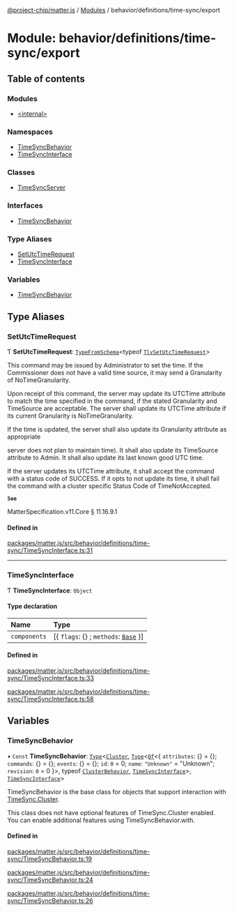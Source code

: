 [@project-chip/matter.js](../README.md) / [Modules](../modules.md) / behavior/definitions/time-sync/export

# Module: behavior/definitions/time-sync/export

## Table of contents

### Modules

- [\<internal\>](behavior_definitions_time_sync_export._internal_.md)

### Namespaces

- [TimeSyncBehavior](behavior_definitions_time_sync_export.TimeSyncBehavior.md)
- [TimeSyncInterface](behavior_definitions_time_sync_export.TimeSyncInterface.md)

### Classes

- [TimeSyncServer](../classes/behavior_definitions_time_sync_export.TimeSyncServer.md)

### Interfaces

- [TimeSyncBehavior](../interfaces/behavior_definitions_time_sync_export.TimeSyncBehavior-1.md)

### Type Aliases

- [SetUtcTimeRequest](behavior_definitions_time_sync_export.md#setutctimerequest)
- [TimeSyncInterface](behavior_definitions_time_sync_export.md#timesyncinterface)

### Variables

- [TimeSyncBehavior](behavior_definitions_time_sync_export.md#timesyncbehavior)

## Type Aliases

### SetUtcTimeRequest

Ƭ **SetUtcTimeRequest**: [`TypeFromSchema`](tlv_export.md#typefromschema)\<typeof [`TlvSetUtcTimeRequest`](cluster_export.TimeSync.md#tlvsetutctimerequest)\>

This command may be issued by Administrator to set the time. If the Commissioner does not have a valid time source,
it may send a Granularity of NoTimeGranularity.

Upon receipt of this command, the server may update its UTCTime attribute to match the time specified in the
command, if the stated Granularity and TimeSource are acceptable. The server shall update its UTCTime attribute if
its current Granularity is NoTimeGranularity.

If the time is updated, the server shall also update its Granularity attribute as appropriate

server does not plan to maintain time). It shall also update its TimeSource attribute to Admin. It shall also update
its last known good UTC time.

If the server updates its UTCTime attribute, it shall accept the command with a status code of SUCCESS. If it opts
to not update its time, it shall fail the command with a cluster specific Status Code of TimeNotAccepted.

**`See`**

MatterSpecification.v11.Core § 11.16.9.1

#### Defined in

[packages/matter.js/src/behavior/definitions/time-sync/TimeSyncInterface.ts:31](https://github.com/project-chip/matter.js/blob/6d3b6a5d957d88a9231d6ecab4bb41f8133112be/packages/matter.js/src/behavior/definitions/time-sync/TimeSyncInterface.ts#L31)

___

### TimeSyncInterface

Ƭ **TimeSyncInterface**: `Object`

#### Type declaration

| Name | Type |
| :------ | :------ |
| `components` | [\{ `flags`: {} ; `methods`: [`Base`](../interfaces/behavior_definitions_time_sync_export.TimeSyncInterface.Base.md)  }] |

#### Defined in

[packages/matter.js/src/behavior/definitions/time-sync/TimeSyncInterface.ts:33](https://github.com/project-chip/matter.js/blob/6d3b6a5d957d88a9231d6ecab4bb41f8133112be/packages/matter.js/src/behavior/definitions/time-sync/TimeSyncInterface.ts#L33)

[packages/matter.js/src/behavior/definitions/time-sync/TimeSyncInterface.ts:58](https://github.com/project-chip/matter.js/blob/6d3b6a5d957d88a9231d6ecab4bb41f8133112be/packages/matter.js/src/behavior/definitions/time-sync/TimeSyncInterface.ts#L58)

## Variables

### TimeSyncBehavior

• `Const` **TimeSyncBehavior**: [`Type`](../interfaces/behavior_cluster_export.ClusterBehavior.Type.md)\<[`Cluster`](../interfaces/cluster_export.TimeSync.Cluster.md), [`Type`](../interfaces/behavior_cluster_export.ClusterBehavior.Type.md)\<[`Of`](../interfaces/cluster_export.ClusterType.Of.md)\<\{ `attributes`: {} = \{}; `commands`: {} = \{}; `events`: {} = \{}; `id`: ``0`` = 0; `name`: ``"Unknown"`` = "Unknown"; `revision`: ``0`` = 0 }\>, typeof [`ClusterBehavior`](behavior_cluster_export.ClusterBehavior.md), [`TimeSyncInterface`](behavior_definitions_time_sync_export.md#timesyncinterface)\>, [`TimeSyncInterface`](behavior_definitions_time_sync_export.md#timesyncinterface)\>

TimeSyncBehavior is the base class for objects that support interaction with [TimeSync.Cluster](cluster_export.TimeSync.md#cluster).

This class does not have optional features of TimeSync.Cluster enabled. You can enable additional features using
TimeSyncBehavior.with.

#### Defined in

[packages/matter.js/src/behavior/definitions/time-sync/TimeSyncBehavior.ts:19](https://github.com/project-chip/matter.js/blob/6d3b6a5d957d88a9231d6ecab4bb41f8133112be/packages/matter.js/src/behavior/definitions/time-sync/TimeSyncBehavior.ts#L19)

[packages/matter.js/src/behavior/definitions/time-sync/TimeSyncBehavior.ts:24](https://github.com/project-chip/matter.js/blob/6d3b6a5d957d88a9231d6ecab4bb41f8133112be/packages/matter.js/src/behavior/definitions/time-sync/TimeSyncBehavior.ts#L24)

[packages/matter.js/src/behavior/definitions/time-sync/TimeSyncBehavior.ts:26](https://github.com/project-chip/matter.js/blob/6d3b6a5d957d88a9231d6ecab4bb41f8133112be/packages/matter.js/src/behavior/definitions/time-sync/TimeSyncBehavior.ts#L26)
